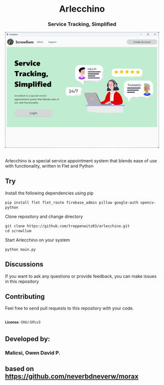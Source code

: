 <div>
    <h1 align="center">Arlecchino</h1>
    <h3 align="center">Service Tracking, Simplified</h3>
</div>

![screenshot](assets/app_screenshot.png)

<br>
Arlecchino is a special service appointment system that blends ease of use with functionality, written in Flet and Python

## Try
Install the following dependencies using pip
```
pip install flet flet_route firebase_admin pillow google-auth opencv-python 
```
Clone repository and change directory
```
git clone https://github.com/treppenwitz03/arlecchino.git
cd screwllum
```

Start Arlecchino on your system
```
python main.py
```

## Discussions
If you want to ask any questions or provide feedback, you can make issues in this repository

## Contributing
Feel free to send pull requests to this repository with your code.


<br>
<sup><b>License</b>: GNU GPLv3</sup>

## Developed by:
### Malicsi, Owen David P.
## based on https://github.com/neverbdneverw/morax
